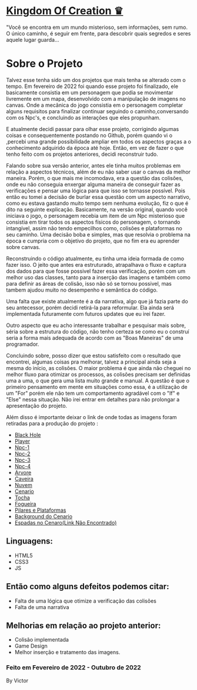<h1><a href="https://victoralvesfarias.github.io/Kingdom-Of-Creation/
">Kingdom Of Creation ♛</a></h1>
    <p >
        "Você se encontra em um mundo misterioso, sem informações, sem rumo. O único caminho, é seguir em frente, para descobrir quais segredos e seres aquele lugar guarda...
    </p>
<h1>Sobre o Projeto</h1>
    <p>
        Talvez esse tenha sido um dos projetos que mais tenha se alterado com o tempo. Em fevereiro de 2022 foi quando esse projeto foi finalizado, ele basicamente consistia em um personagem que podia se movimentar livremente em um mapa, desenvolvido com a manipulação de imagens no canvas. Onde a mecânica do jogo consistia em o personagem completar alguns requisitos para finalizar continuar seguindo o caminho,conversando  com os Npc's, e concluindo as interações que eles propunham.
    </p>
    <p>
        E atualmente decidi passar para olhar esse projeto, corrigindo algumas coisas e consequentemente postando no Github, porém quando vi o ,percebi uma grande possibilidade ampliar em todos os aspectos graças a o conhecimento adquirido da época até hoje. Então, em vez de fazer o que tenho feito com os projetos anteriores, decidi reconstruir tudo.
    </p>
    <p>
        Falando sobre sua versão anterior, antes ele tinha muitos problemas em relação a aspectos técnicos, além de eu não saber usar o canvas da melhor maneira. Porém, o que mais me incomodava, era a questão das colisões, onde eu não conseguia enxergar alguma maneira de conseguir fazer as verificações e pensar uma lógica para que isso se tornasse possível. Pois então eu tomei a decisão de burlar essa questão com um aspecto narrativo, como eu estava gastando muito tempo sem nenhuma evolução, fiz o que é dito na seguinte explicação. Basicamente, na versão original, quando você iniciava o jogo, o personagem recebia um item de um Npc misterioso que consistia em tirar todos os aspectos físicos do personagem, o tornando intangível, assim não tendo empecilhos como, colisões e plataformas no seu caminho. Uma decisão boba e simples, mas que resolvia o problema na época e cumpria com o objetivo do projeto, que no fim era eu aprender sobre canvas.
    </p>
    <p>
        Reconstruindo o código atualmente, eu tinha uma ideia formada de como fazer isso. O jeito que antes era estruturado, atrapalhava o fluxo e captura dos dados para que fosse possivel fazer essa verificação, porém com um melhor uso das classes, tanto para a inserção das imagens e também como para definir as áreas de colisão, isso não só se tornou possivel, mas tambem ajudou muito no desempenho e semântica do código.
    </p>
    <p>
        Uma falta que existe atualmente é a da narrativa, algo que já fazia parte do seu antecessor, porém decidi retirá-la para reformular. Ela ainda será implementada futuramente com futuros updates que eu irei fazer.
    </p>
    <p>
        Outro aspecto que eu acho interessante trabalhar e pesquisar mais sobre, séria sobre a estrutura do código, não tenho certeza se como eu o construí seria a forma mais adequada de acordo com as "Boas Maneiras" de uma programador.
    </p>
    <p>
        Concluindo sobre, posso dizer que estou satisfeito com o resultado que encontrei, algumas coisas pra melhorar, talvez a principal ainda seja a mesma do início, as colisões. O maior problema é que ainda não cheguei no melhor fluxo para otimizar os processos, as colisões precisam ser definidas uma a uma, o que gera uma lista muito grande e manual. A questão é que o primeiro pensamento em mente em situações como essa, é a utilização de um "For" porém ele não tem um comportamento agradável com o "If" e "Else" nessa situação. Não irei entrar em detalhes para não prolongar a apresentação do projeto.
    </p>
    <p>
        Além disso é importante deixar o link de onde todas as imagens foram retiradas para a produção do projeto :
        <ul>
            <li><a href="https://www.deviantart.com/rappenem/art/Black-Hole-878438819">Black Hole</a>
            <li><a href="https://kiyorox.artstation.com/projects/A4avz?album_id=74169">Player</a>
            <li><a href="https://www.pinterest.es/pin/519321400782669259/">Npc-1</a>
            <li><a href="https://gifer.com/en/2BKC">Npc-2</a>
            <li><a href="https://www.pinterest.es/pin/439593613624666181/">Npc-3</a>
            <li><a href="https://br.pinterest.com/pin/582582901789858764/">Npc-4</a>
            <li><a href="https://imgur.com/t/pixelart/6ofuyHj">Arvore</a>
            <li><a href="https://projectwishgranter.tumblr.com/post/138925757221/i-was-trying-to-design-some-new-traps-and-enemies">Caveira</a>
            <li><a href="https://wifflegif.com/gifs/599719-pixel-art-pixels-gif">Nuvem</a>
            <li><a href="https://www.deviantart.com/limvinci/art/simple-platform-area-pixel-art-600040056">Cenario</a>
            <li><a href="https://opengameart.org/content/simple-torch-animation-16x16">Tocha</a>
            <li><a href="https://tenor.com/view/camp-smp-gif-22288298">Fogueira</a>
            <li><a href="https://www.istockphoto.com/br/vetor/pixel-art-ilustração-8-bits-cinza-coluna-antiga-ruínas-isoladas-de-vetor-velho-gm1094654884-293804165">Pilares e Plataformas</a>
            <li><a href="https://www.deviantart.com/erikaducharme/art/Pixel-Art-Outer-Space-914949828">Background do Cenario</a>
            <li><a href="https://www.deviantart.com/erikaducharme/art/Pixel-Art-Outer-Space-914949828">Espadas no Cenaro(Link Não Encontrado)</a>
        </ul>
    </p>
    <p>
        <h2>Linguagens:</h2>
        <ul>
            <li>HTML5
            <li>CSS3
            <li>JS
        </ul>
        <h2>Então como alguns defeitos podemos citar:</h2>
        <ul>
            <li>Falta de uma lógica que otimize a verificação das colisões
            <li>Falta de uma narrativa
        </ul>
        <h2>Melhorias em relação ao projeto anterior:</h2>
        <ul>
            <li>Colisão implementada
            <li>Game Design
            <li>Melhor inserção e tratamento das imagens.
        </ul>
        <h3>Feito em Fevereiro de 2022 - Outubro de 2022</h3>
        <p>By Victor</p>
    </p>
 
 
